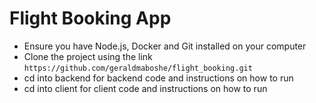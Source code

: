 # Flight Booking App

- Ensure you have Node.js, Docker and Git installed on your computer
- Clone the project using the link `https://github.com/geraldmaboshe/flight_booking.git`
- cd into backend for backend code and instructions on how to run
- cd into client for client code and instructions on how to run
